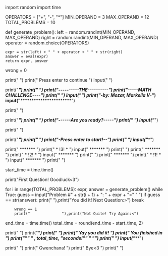 import random
import time

OPERATORS = ["+", "-", "*"]
MIN_OPERAND = 3
MAX_OPERAND = 12
TOTAL_PROBLEMS = 10


def generate_problem():
    left = random.randint(MIN_OPERAND, MAX_OPERAND)
    right = random.randint(MIN_OPERAND, MAX_OPERAND)
    operator = random.choice(OPERATORS)

    expr = str(left) + " " + operator + " " + str(right)
    answer = eval(expr)
    return expr, answer


wrong = 0

print("                         ")
print(" Press enter to continue ")
input("                         ")

print("*************************")
print("*                       *")
print("*----------THE----------*")
print("*-----MATH CHALLENGE----*")
print("*                       *")
input("*************************")
print("*-by: Mozar, Markeila V-*")
input("*************************")

print("                         ")

print("*************************")
print("*                       *")
print("------Are you ready?-----")
print("*                       *")
input("*************************")

print("                         ")

print("*************************")
print("*                       *")
print("*-Press enter to start!--")
print("*                       *")
input("*************************")

print("          *******        ")
print("          * !3! *        ")
input("          *******        ")
print("                         ")
print("          *******        ")
print("          * !2! *        ")
input("          *******        ")
print("                         ")
print("          *******        ")
print("          * !1! *        ")
input("          *******        ")
print("                         ")

start_time = time.time()

print("First Question! Goodluck<3")

for i in range(TOTAL_PROBLEMS):
    expr, answer = generate_problem()
    while True:
        guess = input("Problem #" + str(i + 1) + ": " + expr + "=" " ")
        if guess == str(answer):
            print("              "),print("You did it! Next Question:>")
            break
        
        wrong == 1
        print("              "),print("Not Quite! Try Again:<")

end_time = time.time()
total_time = round(end_time - start_time, 2)

print("                         ")
print("*************************")
print("*                       *")
print("*    Yay you did it!    *")
print("*    You finished in    *")
print("*""    " , total_time, "seconds!""    " "*")
print("*                       *")
input("*************************")

print("                         ")
print("        Gwenchana!       ")
print("          Bye<3          ")
print("                         ")
